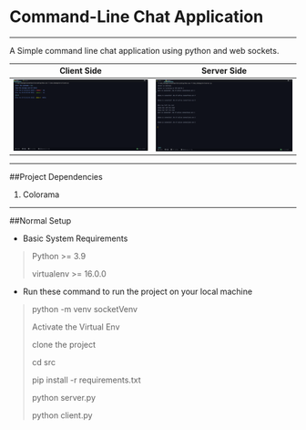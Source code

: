 # Command-Line Chat Application
***
A Simple command line chat application using python and web sockets.



Client Side         |  Server Side
:-------------------------:|:-------------------------:
![Client.py](src/client.py_ss.png)  |  ![server.py](src/server.py_ss.png)

---

##Project Dependencies
1. Colorama

---
##Normal Setup
- Basic System Requirements
> Python >= 3.9
> 
> virtualenv >= 16.0.0

- Run these command to run the project on your local machine
> python -m venv socketVenv
> 
> Activate the Virtual Env
> 
> clone the project
> 
> cd src
> 
> pip install -r requirements.txt
> 
> python server.py
> 
> python client.py
